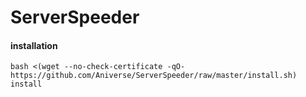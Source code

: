 # ServerSpeeder

#### installation
```
bash <(wget --no-check-certificate -qO- https://github.com/Aniverse/ServerSpeeder/raw/master/install.sh) install
```
